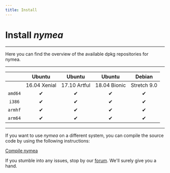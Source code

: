 ```yaml
---
title: Install
---
```


# Install *nymea*
--------------------------------------------

Here you can find the overview of the available dpkg repositories for nymea.

----------------------------------------------------------------------------
|              |    Ubuntu    |    Ubuntu    |    Ubuntu    |    Debian    |
|:------------:|:------------:|:------------:|:------------:|:------------:|
|              | 16.04 Xenial | 17.10 Artful | 18.04 Bionic |  Stretch 9.0 |
| `amd64`      |       ✔      |       ✔      |       ✔      |       ✔      |
| `i386`       |       ✔      |       ✔      |       ✔      |       ✔      |
| `armhf`      |       ✔      |       ✔      |       ✔      |       ✔      |
| `arm64`      |       ✔      |       ✔      |       ✔      |       ✔      |
----------------------------------------------------------------------------

If you want to use *nymea* on a different system, you can compile the source code by using the following instructions:

[Compile nymea](/en/wiki/nymea/master/build)

If you stumble into any issues, stop by our [forum](https://forum.nymea.io). We'll surely give you a hand.